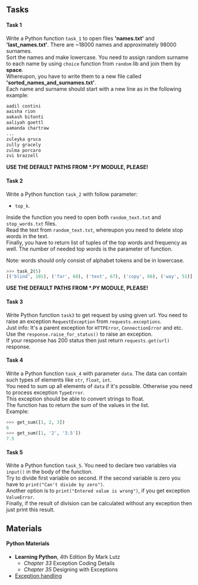 ﻿
## Tasks

#### Task 1
Write a Python function `task_1` to open files __'names.txt'__ and __'last_names.txt'__. There are ~18000 names and approximately 98000 surnames.  
Sort the names and make lowercase. You need to assign random surname to each name by using `choice` function from `random` lib and join them by __space__.  
Whereupon, you have to write them to a new file called __'sorted_names_and_surnames.txt'__.  
Each name and surname should start with a new line as in the following example:  

```python
aadil contini
aaisha rion
aakash bitonti
aaliyah goettl
aamanda chartraw
...
zuleyka gruca
zully gracely
zulma porcaro
zvi brazzell
```

__USE THE DEFAULT PATHS FROM *.PY MODULE, PLEASE!__


#### Task 2
Write a Python function `task_2` with follow parameter:
* `top_k`.

Inside the function you need to open both `random_text.txt` and `stop_words.txt` files.   
Read the text from `random_text.txt`, whereupon you need to delete stop words in the text.  
Finally, you have to return list of tuples of the top words and frequency as well. The number of needed top words is the parameter of function.  
  
Note: words should only consist of alphabet tokens and be in lowercase.
```python
>>> task_2(5)
[('blind', 101), ('far', 68), ('text', 67), ('copy', 66), ('way', 51)]
```

__USE THE DEFAULT PATHS FROM *.PY MODULE, PLEASE!__

#### Task 3
Write Python function `task3` to get request by using given url. You need to raise an exception `RequestException` from `requests.exceptions`.  
Just info: It's a parent exception for `HTTPError`, `ConnectionError` and etc.  
Use the `response.raise_for_status()` to raise an exception.  
If your response has 200 status then just return `requests.get(url)` response.  

#### Task 4
Write a Python function `task_4` with parameter `data`. The data can contain such types of elements like `str`, `float`, `int`.  
You need to sum up all elements of `data` if it's possible. Otherwise you need to process exception `TypeError`.  
This exception should be able to convert strings to float.  
The function has to return the sum of the values in the list.  
Example:
```python
>>> get_sum([1, 2, 3])
6
>>> get_sum([1, '2', '3.5'])
7.5
```

#### Task 5
Write a Python function `task_5`. You need to declare two variables via `input()` in the body of the function.  
Try to divide first variable on second. If the second variable is zero you have to `print("Can't divide by zero")`.  
Another option is to `print("Entered value is wrong")`, if you get exception `ValueError`.  
Finally, if the result of division can be calculated without any exception then just print this result.


## Materials

#### Python Materials
* __Learning Python__, 4th Edition By Mark Lutz
  * _Chapter 33_ Exception Coding Details
  * _Chapter 35_ Designing with Exceptions
* [Exception handling](https://metanit.com/python/tutorial/2.11.php)



